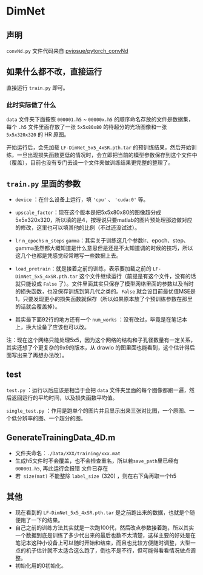 # DimNet

## 声明

`convNd.py` 文件代码来自 [pvjosue/pytorch_convNd](https://github.com/pvjosue/pytorch_convNd)

## 如果什么都不改，直接运行

直接运行 `train.py` 即可。

### 此时实际做了什么

`data` 文件夹下面按照 `000001.h5` ~ `00000x.h5` 的顺序命名存放的文件是数据集，每个 `.h5` 文件里面存放了一张 `5x5x80x80` 的待超分的光场图像和一张 `5x5x320x320` 的 HR 原图。

开始运行后，会先加载 `LF-DimNet_5x5_4xSR.pth.tar` 的预训练结果，然后开始训练，一旦出现损失函数更低的情况时，会立即把当前的模型参数保存到这个文件中（覆盖），目前也没有专门去设一个文件夹做训练结果更完整的整理了。

## `train.py` 里面的参数

* `device` ：在什么设备上运行，填 `'cpu'` 、 `'cuda:0'` 等。

* `upscale_factor`：现在这个版本是把5x5x80x80的图像超分成5x5x320x320，所以填的是4，按理说只要matlab的图片预处理那边做对应的修改，这里也可以填其他的比例（不过还没试过）。

* `lr` `n_epochs` `n_steps` `gamma`：其实关于训练这几个参数lr、epoch、step、gamma虽然都大概知道是什么意思但是还是不太知道调的时候的技巧，所以这几个也都是凭感觉经常瞎写一些数据上去。

* `load_pretrain`：就是接着之前的训练，表示要加载之前的 `LF-DimNet_5x5_4xSR.pth.tar` 这个文件继续运行（前提是有这个文件，没有的话就只能设成 `False` 了）。文件里面其实只保存了模型网络里面的参数以及当时的损失函数，也没保存训练到第几代之类的。`False` 就会设目前最优值MSE是1，只要发现更小的损失函数就保存（所以如果原本放了个预训练参数在那里的话就会覆盖掉）。

* 其实最下面92行的地方还有一个 `num_works` ：没有改过，毕竟是在笔记本上，换大设备了应该也可以改。

注：现在这个网络只能处理5x5，因为这个网络的结构和子孔径数量有一定关系，其实还想了个更复杂的9x9的版本，从 drawio 的图里面也能看到，这个估计得后面写出来了再想办法改）。

## test

`test.py` ：运行以后应该是相当于会把 `data` 文件夹里面的每个图像都跑一遍，然后返回运行的平均时间，以及损失函数平均值。

`single_test.py` ：作用是跑单个的图片并且显示出来三张对比图，一个原图、一个低分辨率的图、一个超分的图。

## GenerateTrainingData_4D.m

* 文件夹命名：`./Data/XXX/training/xxx.mat`
* 生成h5文件时不会覆盖，也不会检查重名，所以若`save_path`里已经有`000001.h5`, 再此运行会报错 文件已存在
* 若` size(mat)` 不能整除 `label_size `(320) ，则在右下角再取一个h5

## 其他

* 现在看到的 `LF-DimNet_5x5_4xSR.pth.tar` 是之前跑出来的数据，也就是个随便跑了一下的结果。
* 自己之前的训练方法其实就是一次跑100代，然后改点参数接着跑，所以其实一个数据到底是训练了多少代出来的最后也数不太清楚，这样主要的好处是在笔记本这种小设备上可以随时开始和结束，而且也比较方便随时调整，大型一点的机子估计就不太适合这么跑了，倒也不是不行，但可能得看看情况做点调整。
* 初始化用的0初始化。
